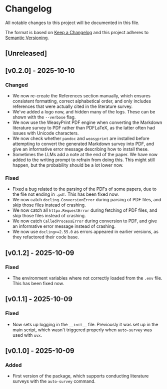 # Changelog

All notable changes to this project will be documented in this file.

The format is based on [Keep a Changelog](http://keepachangelog.com/en/1.0.0/)
and this project adheres to [Semantic Versioning](http://semver.org/spec/v2.0.0.html).

## [Unreleased]

## [v0.2.0] - 2025-10-10

### Changed

- We now re-create the References section manually, which ensures consistent formatting,
  correct alphabetical order, and only includes references that were actually cited in
  the literature survey.
- We've added a logo now, and hidden many of the logs. These can be shown with the
  `--verbose` flag.
- We now use the WeasyPrint PDF engine when converting the Markdown literature survey to
  PDF rather than PDFLaTeX, as the latter often had issues with Unicode characters.
- We now check whether `pandoc` and `weasyprint` are installed before attempting to
  convert the generated Markdown survey into PDF, and give an informative error message
  describing how to install these.
- Sometimes the LLMs add a note at the end of the paper. We have now added to the
  writing prompt to refrain from doing this. This might still happen, but the
  probability should be a lot lower now.

### Fixed

- Fixed a bug related to the parsing of the PDFs of some papers, due to the file not
  ending in `.pdf`. This has been fixed now.
- We now catch `docling.ConversionError` during parsing of PDF files, and skip those
  files instead of crashing.
- We now catch all `httpx.RequestError` during fetching of PDF files, and skip those
  files instead of crashing.
- We now catch `CalledProcessError` during conversion to PDF, and give an informative
  error message instead of crashing.
- We now use `docling>=2.55.0` as errors appeared in earlier versions, as they
  refactored their code base.

## [v0.1.2] - 2025-10-09

### Fixed

- The environment variables where not correctly loaded from the `.env` file. This has
  been fixed now.

## [v0.1.1] - 2025-10-09

### Fixed

- Now sets up logging in the `__init__` file. Previously it was set up in the main
  script, which wasn't triggered properly when `auto-survey` was used with `uvx`.

## [v0.1.0] - 2025-10-09

### Added

- First version of the package, which supports conducting literature surveys with the
  `auto-survey` command.
